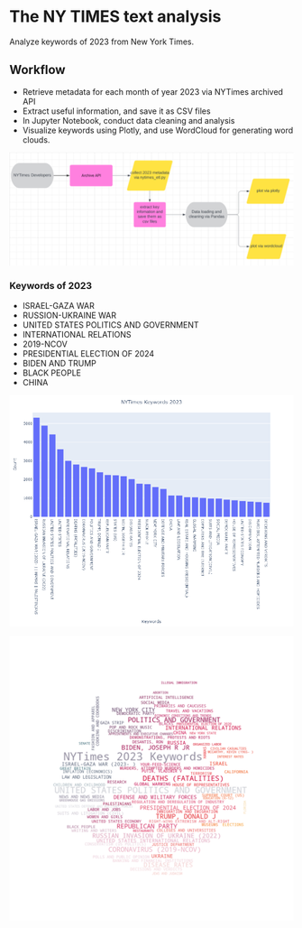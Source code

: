 # The NY TIMES text analysis
Analyze keywords of 2023 from New York Times.  



## Workflow  
* Retrieve metadata for each month of year 2023 via NYTimes archived API  
* Extract useful information, and save it as CSV files  
* In Jupyter Notebook, conduct data cleaning and analysis
* Visualize keywords using Plotly, and use WordCloud for generating word clouds.


![workflow](workflow.png)


### Keywords of 2023

* ISRAEL-GAZA WAR
* RUSSION-UKRAINE WAR
* UNITED STATES POLITICS AND GOVERNMENT
* INTERNATIONAL RELATIONS
* 2019-NCOV
* PRESIDENTIAL ELECTION OF 2024
* BIDEN AND TRUMP
* BLACK PEOPLE
* CHINA

![plotly](keywords_2023_plotly.png)

![wordcloud](NYTimes_keywords_2023.png)


